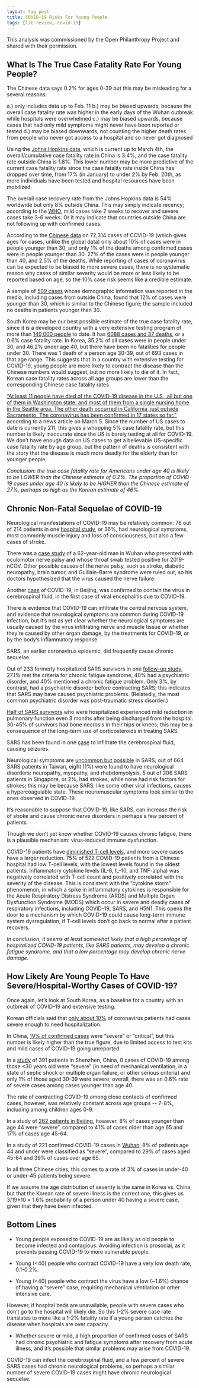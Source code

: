 ```yaml
---
layout: tag_post
title: COVID-19 Risks For Young People
tags: [lit review, covid-19]
---
```


This analysis was commissioned by the Open Philanthropy Project and shared with their permission.

## What Is The True Case Fatality Rate For Young People?

The Chinese data says 0.2% for ages 0-39 but this may be misleading for a several reasons:

a.) only includes data up to Feb. 11
b.) may be biased upwards, because the overall case fatality rate was higher in the early days of the Wuhan outbreak while hospitals were overwhelmed
c.) may be biased upwards, because cases that had only mild symptoms might never have been reported or tested
d.) may be biased downwards, not counting the higher death rates from people who never got access to a hospital and so never got diagnosed


Using the [Johns Hopkins data][jhu], which is current up to March 4th, the overall/cumulative case fatality rate in China is 3.4%, and the case fatality rate outside China is 1.8%.  This lower number may be more predictive of the current case fatality rate since the case fatality rate inside China has dropped over time, from 17% (in January) to under 2% by Feb. 20th, as more individuals have been tested and hospital resources have been mobilized.

The overall case recovery rate from the Johns Hopkins data is 54% worldwide but only 8% outside China. This may simply indicate recency; according to the [WHO][who], mild cases take 2 weeks to recover and severe cases take 3-6 weeks. Or it may indicate that countries outside China are not following up with confirmed cases. 

According to the [Chinese data][chinese] on 72,314 cases of COVID-19 (which gives ages for cases, unlike the global data) only about 10% of cases were in people younger than 30, and only 1% of the deaths among confirmed cases were in people younger than 30.  27% of the cases were in people younger than 40, and 2.5% of the deaths. While reporting of cases of coronavirus can be expected to be biased to more severe cases, there is no systematic reason why cases of similar severity would be more or less likely to be reported based on age, so the 10% case risk seems like a credible estimate.

A sample of [509 cases][509] whose demographic information was reported in the media, including cases from outside China, found that 12% of cases were younger than 30, which is similar to the Chinese figure; the sample included no deaths in patients younger than 30.

South Korea may be our best possible estimate of the true case fatality rate, since it is a developed country with a very extensive testing program of more than [140,000 people][koreantesting] to date. It has [6088 cases and 37 deaths][koreacfr], or a 0.6% case fatality rate.  In Korea, 35.2% of all cases were in people under 30, and 46.2% under age 40, but there have been no fatalities for people under 30.  There was 1 death of a person age 30-39, out of 693 cases in that age range.  This suggests that in a country with extensive testing for COVID-19, young people are more likely to contract the disease than the Chinese numbers would suggest, but no more likely to die of it. In fact, Korean case fatality rates across all age groups are lower than the corresponding Chinese case fatality rates.

 [“At least 11 people have died of the COVID-19 disease in the U.S., all but one of them in Washington state, and most of them from a single nursing home in the Seattle area. The other death occurred in California, just outside Sacramento. The coronavirus has been confirmed in 17 states so far.”][seattle], according to a news article on March 5.  Since the number of US cases to date is currently 211, this gives a whopping 5% case fatality rate, but this number is likely inaccurate since the US is barely testing at all for COVID-19.  We don’t have enough data on US cases to get a believable US-specific case fatality rate by age group, but the pattern of deaths is consistent with the story that the disease is much more deadly for the elderly than for younger people.

*Conclusion: the true case fatality rate for Americans under age 40 is likely to be LOWER than the Chinese estimate of 0.2%.  The proportion of COVID-19 cases under age 40 is likely to be HIGHER than the Chinese estimate of 27%, perhaps as high as the Korean estimate of 46%.*

## Chronic Non-Fatal Sequelae of COVID-19

Neurological manifestations of COVID-19 may be relatively common: 78 out of 214 patients in one [hospital study][neuro], or 36%, had neurological symptoms, most commonly muscle injury and loss of consciousness, but also a few cases of stroke.

There was a [case study][oculomotor] of a 62-year-old man in Wuhan who presented with oculomotor nerve palsy and whose throat swab tested positive for 2019-nCOV.  Other possible causes of the nerve palsy, such as stroke, diabetic neuropathy, brain tumor, and Guillain-Barre syndrome were ruled out, so his doctors hypothesized that the virus caused the nerve failure.

Another [case][csf] of COVID-19, in Beijing, was confirmed to contain the virus in cerebrospinal fluid, in the first case of viral encephalitis due to COVID-19.

There is evidence that COVID-19 can infiltrate the central nervous system, and evidence that neurological symptoms are common during COVID-19 infection, but it’s not as yet clear whether the neurological symptoms are usually caused by the virus infiltrating nerve and muscle tissue or whether they’re caused by other organ damage, by the treatments for COVID-19, or by the body’s inflammatory response.

SARS, an earlier coronavirus epidemic, did frequently cause chronic sequelae. 

Out of 233 formerly hospitalized SARS survivors in one [follow-up study][sarspsych], 27.1% met the criteria for chronic fatigue syndrome, 40% had a psychiatric disorder, and 40% mentioned a chronic fatigue problem. Only 3%, by contrast, had a psychiatric disorder before contracting SARS; this indicates that SARS may have caused psychiatric problems. (Relatedly, the most common psychiatric disorder was post-traumatic stress disorder.)

[Half of SARS survivors][pulmonary]  who were hospitalized experienced mild reduction in pulmonary function even 3 months after being discharged from the hospital.  30-45% of survivors had bone necrosis in their hips or knees; this may be a consequence of the long-term use of corticosteroids in treating SARS.

SARS has been found in one [case][sarscsf] to infiltrate the cerebrospinal fluid, causing seizures.  

Neurological symptoms are [uncommon but possible][sarsneuro] in SARS; out of 664 SARS patients in Taiwan, eight (1%) were found to have neurological disorders: neuropathy, myopathy, and rhabdomyolysis.  5 out of 206 SARS patients in Singapore, or 2%, had strokes, while none had risk factors for strokes; this may be because SARS, like some other viral infections, causes a hypercoagulable state. These neuromuscular symptoms look similar to the ones observed in COVID-19. 

It’s reasonable to suppose that COVID-19, like SARS, can increase the risk of stroke and cause chronic nerve disorders in perhaps a few percent of patients. 

Though we don’t yet know whether COVID-19 causes chronic fatigue, there is a plausible mechanism: virus-induced immune dysfunction.

COVID-19 patients have [diminished T-cell levels][tcells], and more severe cases have a larger reduction.  75% of 522 COVID-19 patients from a Chinese hospital had low T-cell levels, with the lowest levels found in the oldest patients. Inflammatory cytokine levels (IL-6, IL-10, and TNF-alpha) was negatively correlated with T-cell count and positively correlated with the severity of the disease. This is consistent with the “cytokine storm” phenomenon, in which a spike in inflammatory cytokines is responsible for the Acute Respiratory Distress Syndrome (ARDS) and Multiple Organ Dysfunction Syndrome (MODS) which occur in severe and deadly cases of respiratory infections, including COVID-19, SARS, and H5N1.  This opens the door to a mechanism by which COVID-19 could cause long-term immune system dysregulation, if T-cell levels don’t go back to normal after a patient recovers.

*In conclusion, it seems at least somewhat likely that a high percentage of hospitalized COVID-19 patients, like SARS patients, may develop a chronic fatigue syndrome, and that a low percentage may develop chronic nerve damage.*

## How Likely Are Young People To Have Severe/Hospital-Worthy Cases of COVID-19?

Once again, let’s look at South Korea, as a baseline for a country with an outbreak of COVID-19 and extensive testing.  

Korean officials said that [only about 10%][hospitalizedkorea] of coronavirus patients had cases severe enough to need hospitalization.

In China, [19% of confirmed cases][chinasevere] were “severe” or “critical”, but this number is likely higher than the true figure, due to limited access to test kits and mild cases of COVID-19 going unreported.

In a [study][shenzhensevere] of 391 patients in Shenzhen, China, 0 cases of COVID-19 among those <30 years old were “severe” (in need of mechanical ventilation, in a state of septic shock or multiple organ failure, or other serious criteria) and only 1% of those aged 30-39 were severe; overall, there was an 0.6% rate of severe cases among cases younger than age 40.

The rate of contracting COVID-19 among close contacts of confirmed cases, however, was relatively constant across age groups -- 7-8%, including among children ages 0-9.

In a study of [262 patients in Beijing][beijingsevere], however, 8% of cases younger than age 44 were “severe”, compared to 41% of cases older than age 65 and 17% of cases age 45-64.

In a study of 221 confirmed COVID-19 cases in [Wuhan][wuhansevere], 8% of patients age 44 and under were classified as “severe”,  compared to 29% of cases aged 45-64 and 39% of cases over age 65.

In all three Chinese cities, this comes to a rate of 3% of cases in under-40 or under-45 patients being severe.

If we assume the age distribution of severity is the same in Korea vs. China, but that the Korean rate of severe illness is the correct one, this gives us 3/19*10 = 1.6% probability of a person under 40 having a severe case, given that they have been infected.

## Bottom Lines

* Young people exposed to COVID-19 are as likely as old people to become infected and contagious. Avoiding infection is prosocial, as it prevents passing COVID-19 to more vulnerable people.

* Young (<40) people who contract COVID-19 have a very low death rate, 0.1-0.2%.

* Young (<40) people who contract the virus have a low (~1.6%) chance of having a “severe” case, requiring mechanical ventilation or other intensive care.

However, if hospital beds are unavailable, people with severe cases who don’t go to the hospital will likely die.  So this 1-2% severe case rate translates to more like a 1-2% fatality rate if a young person catches the disease when hospitals are over capacity.

* Whether severe or mild, a high proportion of confirmed cases of SARS had chronic psychiatric and fatigue symptoms after recovery from acute illness, and it’s possible that similar problems may arise from COVID-19.

COVID-19 can infect the cerebrospinal fluid, and a few percent of severe SARS cases had chronic neurological problems, so perhaps a similar number of severe COVID-19 cases might have chronic neurological sequelae.

[jhu]: https://github.com/CSSEGISandData/COVID-19/tree/master/csse_covid_19_data
[who]: https://www.who.int/docs/default-source/coronaviruse/who-china-joint-mission-on-covid-19-final-report.pdf
[chinese]: https://jamanetwork.com/journals/jama/article-abstract/2762130
[509]: https://www.thelancet.com/journals/landig/article/PIIS2589-7500(20)30026-1/fulltext
[koreantesting]: https://www.bloomberg.com/news/articles/2020-03-04/south-korea-tests-hundreds-of-thousands-to-fight-virus-outbreak
[koreacfr]: https://www.businessinsider.com/coronavirus-new-cases-soar-south-korea-slow-in-china-2020-3
[seattle]: https://www.cbsnews.com/live-updates/coronavirus-outbreak-death-toll-us-infections-latest-news-updates-2020-03-04/
[neuro]: https://www.medrxiv.org/content/medrxiv/early/2020/02/25/2020.02.22.20026500.full.pdf]
[oculomotor]: https://link.springer.com/article/10.1007/s00415-020-09773-9
[csf]: http://www.xinhuanet.com/english/2020-03/05/c_138846529.htm
[sarspsych]: https://jamanetwork.com/journals/jamainternalmedicine/fullarticle/415378
[pulmonary]: https://www.researchgate.net/profile/Johnny_Chan9/publication/228620287_Severe_Acute_Respiratory_Syndrome_SARS_A_Brief_Review_With_Exploration_of_the_Outcomes_Prognostic_Factors_and_Sequelae/links/541157e90cf2f2b29a412dc0.pdf
[sarscsf]: https://academic.oup.com/clinchem/article/49/12/2108/5642159
[sarsneuro]: http://www.ant-tnsjournal.com/Mag_Files/14-3/14-3_p113.pdf
[tcells]: https://www.medrxiv.org/content/medrxiv/early/2020/02/20/2020.02.18.20024364.full.pdf
[hospitalizedkorea]: https://www.cnn.com/2020/03/09/asia/south-korea-coronavirus-intl-hnk/index.html
[chinasevere]: https://jamanetwork.com/journals/jama/article-abstract/2762130
[shenzhensevere]: https://www.medrxiv.org/content/10.1101/2020.03.03.20028423v1.full.pdf
[beijingsevere]: https://www.journalofinfection.com/article/S0163-4453(20)30101-8/fulltext
[wuhansevere]: https://www.medrxiv.org/content/10.1101/2020.03.02.20030452v1.full.pdf




